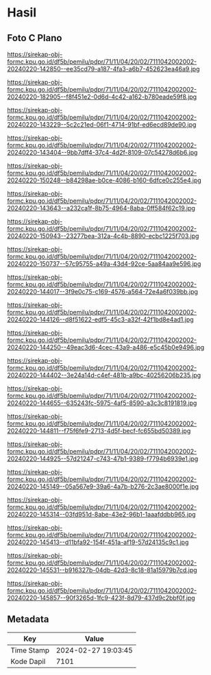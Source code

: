 # Hasil

## Foto C Plano

https://sirekap-obj-formc.kpu.go.id/df5b/pemilu/pdpr/71/11/04/20/02/7111042002002-20240220-142850--ee35cd79-a187-4fa3-a6b7-452623ea46a9.jpg

https://sirekap-obj-formc.kpu.go.id/df5b/pemilu/pdpr/71/11/04/20/02/7111042002002-20240220-182905--f8f451e2-0d6d-4c42-a162-b780eade59f8.jpg

https://sirekap-obj-formc.kpu.go.id/df5b/pemilu/pdpr/71/11/04/20/02/7111042002002-20240220-143229--5c2c21ed-06f1-4714-91bf-ed6ecd89de90.jpg

https://sirekap-obj-formc.kpu.go.id/df5b/pemilu/pdpr/71/11/04/20/02/7111042002002-20240220-143404--9bb7dff4-37c4-4d2f-8109-07c54278d6b6.jpg

https://sirekap-obj-formc.kpu.go.id/df5b/pemilu/pdpr/71/11/04/20/02/7111042002002-20240220-150248--b84298ae-b0ce-4086-b160-6dfce0c255e4.jpg

https://sirekap-obj-formc.kpu.go.id/df5b/pemilu/pdpr/71/11/04/20/02/7111042002002-20240220-143643--a232ca1f-8b75-4964-8aba-0ff584f62c19.jpg

https://sirekap-obj-formc.kpu.go.id/df5b/pemilu/pdpr/71/11/04/20/02/7111042002002-20240220-150943--23277bea-312a-4c4b-8890-ecbc1225f703.jpg

https://sirekap-obj-formc.kpu.go.id/df5b/pemilu/pdpr/71/11/04/20/02/7111042002002-20240220-150737--57c95755-a49a-43d4-92ce-5aa84aa9e596.jpg

https://sirekap-obj-formc.kpu.go.id/df5b/pemilu/pdpr/71/11/04/20/02/7111042002002-20240220-144017--3f9e0c75-c169-4576-a564-72e4a6f039bb.jpg

https://sirekap-obj-formc.kpu.go.id/df5b/pemilu/pdpr/71/11/04/20/02/7111042002002-20240220-144126--d8f51622-edf5-45c3-a32f-42f1bd8e4ad1.jpg

https://sirekap-obj-formc.kpu.go.id/df5b/pemilu/pdpr/71/11/04/20/02/7111042002002-20240220-144250--49eac3d6-4cec-43a9-a486-e5c45b0e9496.jpg

https://sirekap-obj-formc.kpu.go.id/df5b/pemilu/pdpr/71/11/04/20/02/7111042002002-20240220-144402--3e24a14d-c4ef-481b-a9bc-40256206b235.jpg

https://sirekap-obj-formc.kpu.go.id/df5b/pemilu/pdpr/71/11/04/20/02/7111042002002-20240220-144655--635243fc-5975-4af5-8590-a3c3c8191819.jpg

https://sirekap-obj-formc.kpu.go.id/df5b/pemilu/pdpr/71/11/04/20/02/7111042002002-20240220-144811--f75f6fe9-2713-4d5f-becf-fc655bd50389.jpg

https://sirekap-obj-formc.kpu.go.id/df5b/pemilu/pdpr/71/11/04/20/02/7111042002002-20240220-144925--57d21247-c743-47b1-9389-f7794b6939e1.jpg

https://sirekap-obj-formc.kpu.go.id/df5b/pemilu/pdpr/71/11/04/20/02/7111042002002-20240220-145149--05a567e9-39a6-4a7b-b276-2c3ae8000f1e.jpg

https://sirekap-obj-formc.kpu.go.id/df5b/pemilu/pdpr/71/11/04/20/02/7111042002002-20240220-145314--03fd951d-8abe-43e2-96b1-1aaafddbb965.jpg

https://sirekap-obj-formc.kpu.go.id/df5b/pemilu/pdpr/71/11/04/20/02/7111042002002-20240220-145413--d11bfa92-154f-451a-af19-57d24135c9c1.jpg

https://sirekap-obj-formc.kpu.go.id/df5b/pemilu/pdpr/71/11/04/20/02/7111042002002-20240220-145531--b916327b-04db-42d3-8c18-81a15979b7cd.jpg

https://sirekap-obj-formc.kpu.go.id/df5b/pemilu/pdpr/71/11/04/20/02/7111042002002-20240220-145857--90f3265d-1fc9-423f-8d79-437d9c2bbf0f.jpg


## Metadata

| Key        | Value               |
| ---------- | ------------------- |
| Time Stamp | 2024-02-27 19:03:45 |
| Kode Dapil | 7101                |



